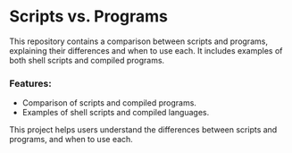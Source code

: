 # Scripts vs. Programs

This repository contains a comparison between scripts and programs, explaining their differences and when to use each. It includes examples of both shell scripts and compiled programs.

### Features:
- Comparison of scripts and compiled programs.
- Examples of shell scripts and compiled languages.

This project helps users understand the differences between scripts and programs, and when to use each.


